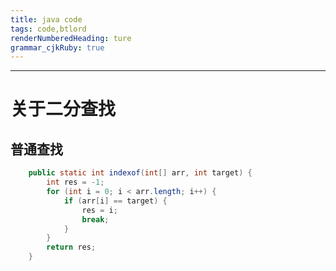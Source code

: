 ```yaml
---
title: java code 
tags: code,btlord
renderNumberedHeading: ture
grammar_cjkRuby: true
---
```



---

# 关于二分查找 <i class="fas fa-coffee"></i>

## 普通查找
```java
    public static int indexof(int[] arr, int target) {
        int res = -1;
        for (int i = 0; i < arr.length; i++) {
            if (arr[i] == target) {
                res = i;
                break;
            }
        }
        return res;
    }
```




